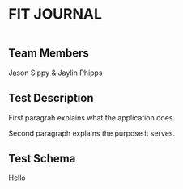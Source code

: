 # FIT JOURNAL 
<img scr="https://user-images.githubusercontent.com/38664109/39373841-75bc7304-4a0e-11e8-9495-72894185c224.png" width="48">

## Team Members
Jason Sippy & Jaylin Phipps

## Test Description
First paragrah explains what the application does.

Second paragraph explains the purpose it serves.

## Test Schema
Hello
